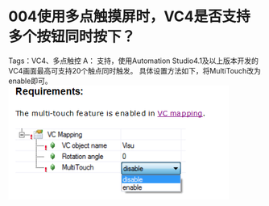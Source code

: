 # 004使用多点触摸屏时，VC4是否支持多个按钮同时按下？
Tags：VC4、多点触控
A：
	支持，使用Automation Studio4.1及以上版本开发的VC4画面最高可支持20个触点同时触发。
	具体设置方法如下，将MultiTouch改为enable即可。
![Img](./FILES/004使用多点触摸屏时，VC4是否支持多个按钮同时按下？.md/img-20220530011625.png)
